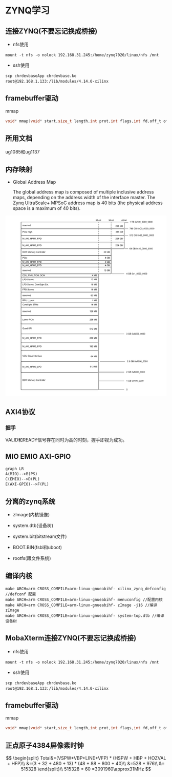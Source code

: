 # ZYNQ学习

## 连接ZYNQ(不要忘记换成桥接)

+ nfs使用 

`mount -t nfs -o nolock 192.168.31.245:/home/zynq7020/linux/nfs /mnt`

+ ssh使用

`scp chrdevbaseApp chrdevbase.ko root@192.168.1.133:/lib/modules/4.14.0-xilinx`

## framebuffer驱动

mmap

```c
void* mmap(void* start,size_t length,int prot,int flags,int fd,off_t offset);
```

## 所用文档

ug1085和ug1137

## 内存映射

+ Global Address Map
  
  The global address map is composed of multiple inclusive address maps, depending on the address width of the interface master. The Zynq UltraScale+ MPSoC address map is 40 bits (the physical address space is a maximum of 40 bits).

![](../../img/2022-04-12-10-22-42-image.png)

## AXI4协议

### 握手

VALID和READY信号存在同时为高的时刻，握手即视为成功。

## MIO EMIO AXI-GPIO

```mermaid
graph LR 
A(MIO)-->B(PS)
C(EMIO)-->D(PL)
E(AXI-GPIO)-->F(PL)
```

## 分离的zynq系统

+ zImage(内核镜像)

+ system.dtb(设备树)

+ system.bit(bitstream文件)

+ BOOT.BIN(fsbl和uboot)

+ rootfs(跟文件系统)

## 编译内核

```shell
make ARCH=arm CROSS_COMPILE=arm-linux-gnueabihf- xilinx_zynq_defconfig //defconf 配置
make ARCH=arm CROSS_COMPILE=arm-linux-gnueabihf- menuconfig //配置内核
make ARCH=arm CROSS_COMPILE=arm-linux-gnueabihf- zImage -j16 //编译 zImage
make ARCH=arm CROSS_COMPILE=arm-linux-gnueabihf- system-top.dtb //编译设备树
```

## MobaXterm连接ZYNQ(不要忘记换成桥接)

+ nfs使用 

`mount -t nfs -o nolock 192.168.31.245:/home/zynq7020/linux/nfs /mnt`

+ ssh使用

`scp chrdevbaseApp chrdevbase.ko root@192.168.1.133:/lib/modules/4.14.0-xilinx`

## framebuffer驱动

mmap

```c
void* mmap(void* start,size_t length,int prot,int flags,int fd,off_t offset);
```

## 正点原子4384屏像素时钟

$$
\begin{split}
Total&=(VSPW+VBP+LINE+VFP) * (HSPW + HBP + HOZVAL + HFP)\\
&=(3 + 32 + 480 + 13) * (48 + 88 + 800 + 40)\\
&=528 * 976\\
&= 515328
\end{split}\\
515328 * 60 =3091960\approx31MHz
$$
